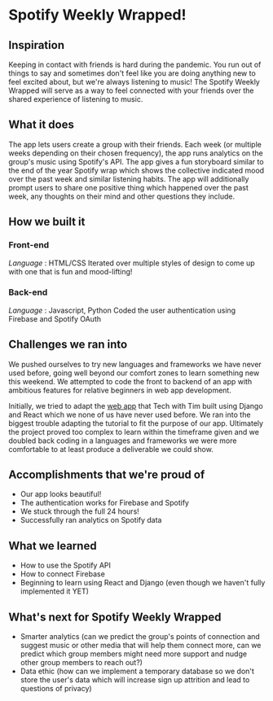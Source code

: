 # Spotify Weekly Wrapped!

## Inspiration
Keeping in contact with friends is hard during the pandemic. You run out of things to say and sometimes don't feel like you are doing anything new to feel excited about, but we're always listening to music! The Spotify Weekly Wrapped will serve as a way to feel connected with your friends over the shared experience of listening to music.

## What it does
The app lets users create a group with their friends. Each week (or multiple weeks depending on their chosen frequency), the app runs analytics on the group's music using Spotify's API. The app gives a fun storyboard similar to the end of the year Spotify wrap which shows the collective indicated mood over the past week and similar listening habits. The app will additionally prompt users to share one positive thing which happened over the past week, any thoughts on their mind and other questions they include.

## How we built it
### Front-end
_Language_ : HTML/CSS
Iterated over multiple styles of design to come up with one that is fun and mood-lifting!

### Back-end
_Language_ : Javascript, Python
Coded the user authentication using Firebase and Spotify OAuth

## Challenges we ran into
We pushed ourselves to try new languages and frameworks we have never used before, going well beyond our comfort zones to learn something new this weekend. We attempted to code the front to backend of an app with ambitious features for relative beginners in web app development. 

Initially, we tried to adapt the <a href = "https://www.youtube.com/playlist?list=PLzMcBGfZo4-kCLWnGmK0jUBmGLaJxvi4j">web app</a> that Tech with Tim built using Django and React which we none of us have never used before. We ran into the biggest trouble adapting the tutorial to fit the purpose of our app. Ultimately the project proved too complex to learn within the timeframe given and we doubled back coding in a languages and frameworks we were more comfortable to at least produce a deliverable we could show.

## Accomplishments that we're proud of
- Our app looks beautiful!
- The authentication works for Firebase and Spotify
- We stuck through the full 24 hours!
- Successfully ran analytics on Spotify data

## What we learned
- How to use the Spotify API
- How to connect Firebase
- Beginning to learn using React and Django (even though we haven't fully implemented it YET)

## What's next for Spotify Weekly Wrapped
- Smarter analytics (can we predict the group's points of connection and suggest music or other media that will help them connect more, can we predict which group members might need more support and nudge other group members to reach out?)
- Data ethic (how can we implement a temporary database so we don't store the user's data which will increase sign up attrition and lead to questions of privacy)
